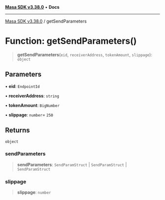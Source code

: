 [**Masa SDK v3.38.0**](../README.md) • **Docs**

***

[Masa SDK v3.38.0](../globals.md) / getSendParameters

# Function: getSendParameters()

> **getSendParameters**(`eid`, `receiverAddress`, `tokenAmount`, `slippage`): `object`

## Parameters

• **eid**: `EndpointId`

• **receiverAddress**: `string`

• **tokenAmount**: `BigNumber`

• **slippage**: `number`= `250`

## Returns

`object`

### sendParameters

> **sendParameters**: `SendParamStruct` \| `SendParamStruct` \| `SendParamStruct`

### slippage

> **slippage**: `number`
